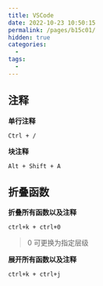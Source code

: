 ```yaml
---
title: VSCode
date: 2022-10-23 10:50:15
permalink: /pages/b15c01/
hidden: true
categories:
  - 
tags:
  - 
---
```



## 注释

**单行注释**

```
Ctrl + /
```

**块注释**

```
Alt + Shift + A
```



## 折叠函数

**折叠所有函数以及注释**


```
ctrl+k + ctrl+0
```
> 0 可更换为指定层级

**展开所有函数以及注释**

```
ctrl+k + ctrl+j
```